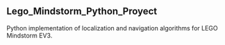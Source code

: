 Lego_Mindstorm_Python_Proyect
-----------------------------

Python implementation of localization and navigation algorithms for LEGO Mindstorm EV3.
